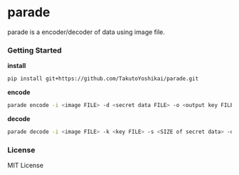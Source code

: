 # parade
parade is a encoder/decoder of data using image file.

### Getting Started
**install**
```bash
pip install git+https://github.com/TakutoYoshikai/parade.git
```
**encode**
```bash
parade encode -i <image FILE> -d <secret data FILE> -o <output key FILE>
```

**decode**
```bash
parade decode -i <image FILE> -k <key FILE> -s <SIZE of secret data> -o <output data FILE>
```

### License
MIT License
